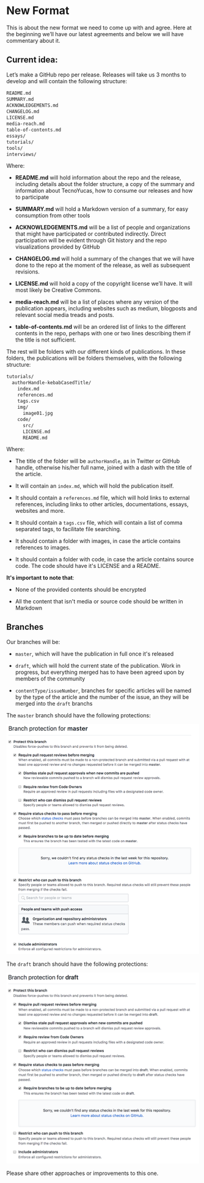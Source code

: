 # New Format

This is about the new format we need to come up with and agree. Here at the beginning we’ll have our latest agreements and below we will have commentary about it.

## Current idea:

Let’s make a GitHub repo per release. Releases will take us 3 months to develop and will contain the following structure:

```
README.md
SUMMARY.md
ACKNOWLEDGEMENTS.md
CHANGELOG.md
LICENSE.md
media-reach.md
table-of-contents.md
essays/
tutorials/
tools/
interviews/
```

Where:

* **README.md** will hold information about the repo and the release, including details about the folder structure, a copy of the summary and information about TecnoYucas, how to consume our releases and how to participate

* **SUMMARY.md** will hold a Markdown version of a summary, for easy consumption from other tools

* **ACKNOWLEDGEMENTS.md** will be a list of people and organizations that might have participated or contributed indirectly. Direct participation will be evident through Git history and the repo visualizations provided by GitHub

* **CHANGELOG.md** will hold a summary of the changes that we will have done to the repo at the moment of the release, as well as subsequent revisions.

* **LICENSE.md** will hold a copy of the copyright license we’ll have. It will most likely be Creative Commons.

* **media-reach.md** will be a list of places where any version of the publication appears, including websites such as medium, blogposts and relevant social media treads and posts.

* **table-of-contents.md** will be an ordered list of links to the different contents in the repo, perhaps with one or two lines describing them if the title is not sufficient.

The rest will be folders with our different kinds of publications. In these folders, the publications will be folders themselves, with the following structure:

```
tutorials/
  authorHandle-kebabCasedTitle/
    index.md
    references.md
    tags.csv
    img/
      image01.jpg
    code/
      src/
      LICENSE.md
      README.md
```

Where:

* The title of the folder will be `authorHandle`, as in Twitter or GitHub handle, otherwise his/her full name, joined with a dash with the title of the article.

* It will contain an `index.md`, which will hold the publication itself.

* It should contain a `references.md` file, which will hold links to external references, including links to other articles, documentations, essays, websites and more.

* It should contain a `tags.csv` file, which will contain a list of comma separated tags, to facilitate file searching.

* It should contain a folder with images, in case the article contains references to images.

* It should contain a folder with code, in case the article contains source code. The code should have it's LICENSE and a README.

**It's important to note that**:

* None of the provided contents should be encrypted

* All the content that isn't media or source code should be written in Markdown

## Branches

Our branches will be:

* `master`, which will have the publication in full once it's released

* `draft`, which will hold the current state of the publication. Work in progress, but everything merged has to have been agreed upon by members of the community

* `contentType/issueNumber`, branches for specific articles will be named by the type of the article and the number of the issue, an they will be merged into the `draft` branchs

The `master` branch should have the following protections:

![master_branch_protection](./images/master_branch_protection.png)

The `draft` branch should have the following protections:

![draft_branch_protection](./images/draft_branch_protection.png)

Please share other approaches or improvements to this one.

